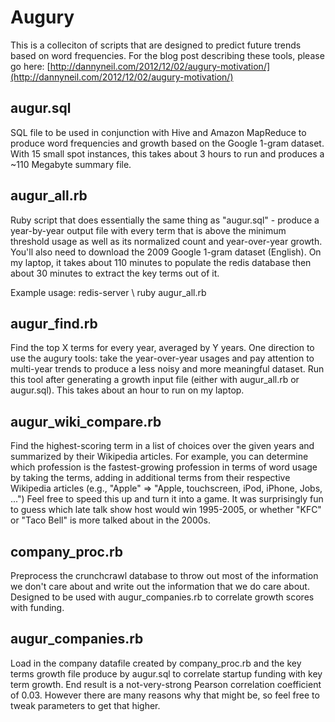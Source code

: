 Augury
======

This is a colleciton of scripts that are designed to predict future trends based on word frequencies.  For the blog post describing these tools, please go here:
[http://dannyneil.com/2012/12/02/augury-motivation/](http://dannyneil.com/2012/12/02/augury-motivation/)

## augur.sql
SQL file to be used in conjunction with Hive and Amazon MapReduce to produce word frequencies and growth based on the Google 1-gram dataset.  With 15 small spot instances, this takes about 3 hours to run and produces a ~110 Megabyte summary file.

## augur\_all.rb
Ruby script that does essentially the same thing as "augur.sql" - produce a year-by-year output file with every term that is above the minimum threshold usage as well as its normalized count and year-over-year growth.  You'll also need to download the 2009 Google 1-gram dataset (English).  On my laptop, it takes about 110 minutes to populate the redis database then about 30 minutes to extract the key terms out of it.

Example usage:
redis-server \\
ruby augur\_all.rb

## augur\_find.rb
Find the top X terms for every year, averaged by Y years.
One direction to use the augury tools: take the year-over-year usages and pay attention to multi-year trends to produce a less noisy and more meaningful dataset.  Run this tool after generating a growth input file (either with augur\_all.rb or augur.sql).  This takes about an hour to run on my laptop.

## augur\_wiki\_compare.rb
Find the highest-scoring term in a list of choices over the given years and summarized by their Wikipedia articles.
For example, you can determine which profession is the fastest-growing profession in terms of word usage by taking the terms, adding in additional terms from their respective Wikipedia articles (e.g., "Apple" => "Apple, touchscreen, iPod, iPhone, Jobs, ...")  Feel free to speed this up and turn it into a game.  It was surprisingly fun to guess which late talk show host would win 1995-2005, or whether "KFC" or "Taco Bell" is more talked about in the 2000s.

## company\_proc.rb
Preprocess the crunchcrawl database to throw out most of the information we don't care about and write out the information that we do care about.  Designed to be used with augur\_companies.rb to correlate growth scores with funding.

## augur\_companies.rb
Load in the company datafile created by company\_proc.rb and the key terms growth file produce by augur.sql to correlate startup funding with key term growth.  End result is a not-very-strong Pearson correlation coefficient of 0.03.  However there are many reasons why that might be, so feel free to tweak parameters to get that higher.
